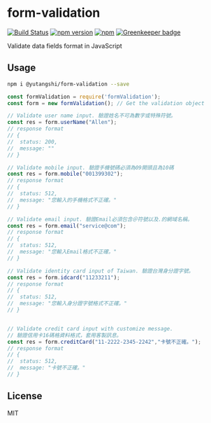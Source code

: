 # form-validation

[![Build Status](https://travis-ci.org/YutangShi/form-validation.svg?branch=master)](https://travis-ci.org/YutangShi/form-validation.svg?branch=master)
[![npm version](https://badge.fury.io/js/%40yutangshi%2Fform-validation.svg)](https://badge.fury.io/js/%40yutangshi%2Fform-validation.svg)
[![npm](https://img.shields.io/npm/dm/localeval.svg)](https://www.npmjs.com/package/@yutangshi/form-validation)
[![Greenkeeper badge](https://badges.greenkeeper.io/yutangshi/form-validation.svg)](https://greenkeeper.io/)

Validate data fields format in JavaScript

## Usage

```bash
npm i @yutangshi/form-validation --save
```

```js
const formValidation = require('formValidation');
const form = new formValidation(); // Get the validation object

// Validate user name input. 驗證姓名不可為數字或特殊符號。
const res = form.userName("Allen");
// response format
// { 
//	status: 200, 
//	message: ""
// }

// Validate mobile input. 驗證手機號碼必須為09開頭且為10碼
const res = form.mobile("001399302");
// response format
// { 
//	status: 512, 
//	message: "您輸入的手機格式不正確。"
// }

// Validate email input. 驗證Email必須包含＠符號以及.的網域名稱。
const res = form.email("service@com");
// response format
// { 
//	status: 512, 
//	message: "您輸入Email格式不正確。"
// }

// Validate identity card input of Taiwan. 驗證台灣身分證字號。
const res = form.idcard("11233211");
// response format
// { 
//	status: 512, 
//	message: "您輸入身分證字號格式不正確。"
// }


// Validate credit card input with customize message.
// 驗證信用卡16碼格資料格式，套用客製訊息。
const res = form.creditCard("11-2222-2345-2242","卡號不正確。");
// response format
// { 
//	status: 512, 
//	message: "卡號不正確。"
// }
```


## License

MIT
